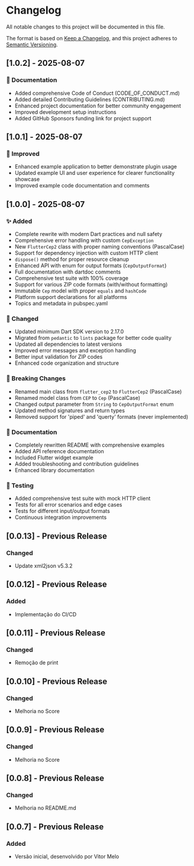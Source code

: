 # Changelog

All notable changes to this project will be documented in this file.

The format is based on [Keep a Changelog](https://keepachangelog.com/en/1.0.0/),
and this project adheres to [Semantic Versioning](https://semver.org/spec/v2.0.0.html).

## [1.0.2] - 2025-08-07

### 📖 Documentation
- Added comprehensive Code of Conduct (CODE_OF_CONDUCT.md)
- Added detailed Contributing Guidelines (CONTRIBUTING.md)
- Enhanced project documentation for better community engagement
- Improved development setup instructions
- Added GitHub Sponsors funding link for project support

## [1.0.1] - 2025-08-07

### 📖 Improved
- Enhanced example application to better demonstrate plugin usage
- Updated example UI and user experience for clearer functionality showcase
- Improved example code documentation and comments

## [1.0.0] - 2025-08-07

### ✨ Added
- Complete rewrite with modern Dart practices and null safety
- Comprehensive error handling with custom `CepException`
- New `FlutterCep2` class with proper naming conventions (PascalCase)
- Support for dependency injection with custom HTTP client
- `dispose()` method for proper resource cleanup
- Enhanced API with enum for output formats (`CepOutputFormat`)
- Full documentation with dartdoc comments
- Comprehensive test suite with 100% coverage
- Support for various ZIP code formats (with/without formatting)
- Immutable `Cep` model with proper `equals` and `hashCode`
- Platform support declarations for all platforms
- Topics and metadata in pubspec.yaml

### 🔧 Changed
- Updated minimum Dart SDK version to 2.17.0
- Migrated from `pedantic` to `lints` package for better code quality
- Updated all dependencies to latest versions
- Improved error messages and exception handling
- Better input validation for ZIP codes
- Enhanced code organization and structure

### 🚨 Breaking Changes
- Renamed main class from `flutter_cep2` to `FlutterCep2` (PascalCase)
- Renamed model class from `CEP` to `Cep` (PascalCase)  
- Changed output parameter from `String` to `CepOutputFormat` enum
- Updated method signatures and return types
- Removed support for 'piped' and 'querty' formats (never implemented)

### 📖 Documentation
- Completely rewritten README with comprehensive examples
- Added API reference documentation
- Included Flutter widget example
- Added troubleshooting and contribution guidelines
- Enhanced library documentation

### 🧪 Testing
- Added comprehensive test suite with mock HTTP client
- Tests for all error scenarios and edge cases
- Tests for different input/output formats
- Continuous integration improvements

## [0.0.13] - Previous Release

### Changed
- Update xml2json v5.3.2

## [0.0.12] - Previous Release

### Added
- Implementação do CI/CD

## [0.0.11] - Previous Release

### Changed
- Remoção de print

## [0.0.10] - Previous Release

### Changed
- Melhoria no Score

## [0.0.9] - Previous Release

### Changed
- Melhoria no Score

## [0.0.8] - Previous Release

### Changed
- Melhoria no README.md

## [0.0.7] - Previous Release

### Added
- Versão inicial, desenvolvido por Vitor Melo